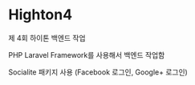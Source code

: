 # Highton4
제 4회 하이톤 백엔드 작업

PHP Laravel Framework를 사용해서 백엔드 작업함

Socialite 패키지 사용 (Facebook 로그인, Google+ 로그인)
